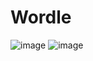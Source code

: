 # Wordle

![image](https://user-images.githubusercontent.com/76556175/210274605-bb7792a9-d11e-40b2-b6b0-8ed42871f64c.png)
![image](https://user-images.githubusercontent.com/76556175/210274623-7cc49fee-a891-4eb0-aacf-f8e111c23077.png)


